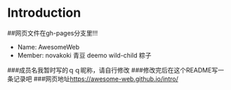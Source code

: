 # Introduction
##网页文件在gh-pages分支里!!!
- Name: AwesomeWeb
- Member: novakoki 青豆 deemo wild-child 粽子

###成员名我暂时写的ｑｑ昵称，请自行修改
###修改完后在这个README写一条记录吧
###网页地址<https://awesome-web.github.io/intro/>
